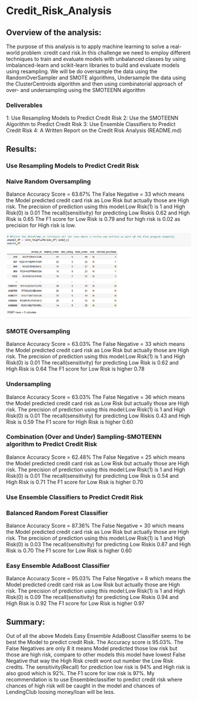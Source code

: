 # Credit_Risk_Analysis

## Overview of the analysis: 

The purpose of this analysis is to apply machine learning to solve a real-world problem :credit card risk.In this challenge we need to employ different techniques to train and evaluate models with unbalanced classes by using 
imbalanced-learn and scikit-learn libraries to build and evaluate models using resampling. We will be do oversample the data using the RandomOverSampler and SMOTE algorithms, Undersample the data using the ClusterCentroids algorithm 
and then using combinatorial approach of over- and undersampling using the SMOTEENN algorithm

### Deliverables

1: Use Resampling Models to Predict Credit Risk
2: Use the SMOTEENN Algorithm to Predict Credit Risk
3: Use Ensemble Classifiers to Predict Credit Risk
4: A Written Report on the Credit Risk Analysis (README.md)

## Results: 

### Use Resampling Models to Predict Credit Risk 

### Naive Random Oversampling
Balance Accuracy Score = 63.67%
The False Negative = 33 which means the Model predicted credit card risk as Low Risk but actually those are High risk.
The precision of prediction using this model:Low Risk(1) is 1 and High Risk(0) is 0.01 
The recall(sensitivity) for predicting Low Riskis 0.62 and High Risk is 0.65 
The F1 score for Low Risk is 0.79 and for high risk is 0.02 as precision for High risk is low. 

![](https://github.com/sumanpriyah/Amazon_Vine_Analysis/blob/main/Images/unpaid_df.png)


### SMOTE Oversampling
Balance Accuracy Score = 63.03%
The False Negative = 33 which means the Model predicted credit card risk as Low Risk but actually those are High risk.
The precision of prediction using this model:Low Risk(1) is 1 and High Risk(0) is 0.01 
The recall(sensitivity) for predicting Low Risk is 0.62 and High Risk is 0.64 
The F1 score for Low Risk is higher 0.78

### Undersampling
Balance Accuracy Score = 63.03%
The False Negative = 36 which means the Model predicted credit card risk as Low Risk but actually those are High risk.
The precision of prediction using this model:Low Risk(1) is 1 and High Risk(0) is 0.01 
The recall(sensitivity) for predicting Low Riskis 0.43 and High Risk is 0.59
The F1 score for High Risk is higher 0.60

### Combination (Over and Under) Sampling-SMOTEENN algorithm to Predict Credit Risk
Balance Accuracy Score = 62.48%
The False Negative = 25 which means the Model predicted credit card risk as Low Risk but actually those are High risk.
The precision of prediction using this model:Low Risk(1) is 1 and High Risk(0) is 0.01 
The recall(sensitivity) for predicting Low Risk is 0.54 and High Risk is 0.71
The F1 score for Low Risk is higher 0.70


### Use Ensemble Classifiers to Predict Credit Risk

### Balanced Random Forest Classifier
Balance Accuracy Score = 87.36%
The False Negative = 30 which means the Model predicted credit card risk as Low Risk but actually those are High risk.
The precision of prediction using this model:Low Risk(1) is 1 and High Risk(0) is 0.03 
The recall(sensitivity) for predicting Low Riskis 0.87 and High Risk is 0.70
The F1 score for Low Risk is higher 0.60

### Easy Ensemble AdaBoost Classifier
Balance Accuracy Score = 95.03%
The False Negative = 8 which means the Model predicted credit card risk as Low Risk but actually those are High risk.
The precision of prediction using this model:Low Risk(1) is 1 and High Risk(0) is 0.09
The recall(sensitivity) for predicting Low Riskis 0.94 and High Risk is 0.92
The F1 score for Low Risk is higher 0.97


## Summary: 
Out of all the above Models Easy Ensemble AdaBoost Classifier seems to be best the Model to predict credit Risk. The Accuracy score is 95.03%. The False Negatives are only 8 it means Model predicted those low risk but those are high risk, compare to 
other models this model have lowest False Negative that way the High Risk credit wont out number the Low Risk credits. The sensitivity(Recall) for prediction low risk is 94% and High risk is also good which is 92%. The F1 score for low risk is 97%.
My recommendation is to use Ensembleclassifier to predict credit risk where chances of high risk will be caught in the model and chances of LendingClub loosing money/loan will be less. 
